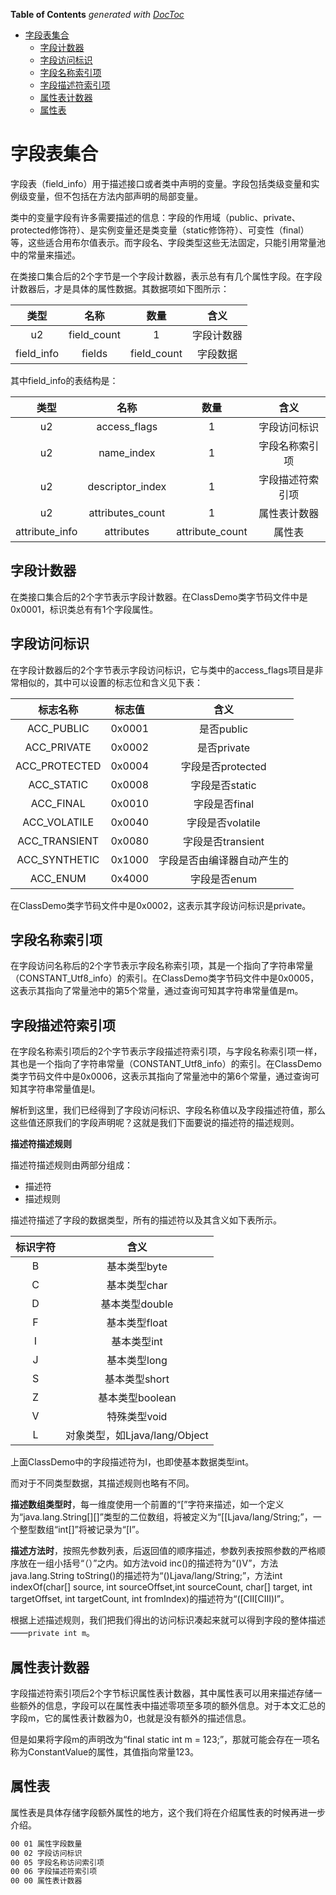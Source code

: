 <!-- START doctoc generated TOC please keep comment here to allow auto update -->
<!-- DON'T EDIT THIS SECTION, INSTEAD RE-RUN doctoc TO UPDATE -->
**Table of Contents**  *generated with [DocToc](https://github.com/thlorenz/doctoc)*

- [字段表集合](#%E5%AD%97%E6%AE%B5%E8%A1%A8%E9%9B%86%E5%90%88)
  - [字段计数器](#%E5%AD%97%E6%AE%B5%E8%AE%A1%E6%95%B0%E5%99%A8)
  - [字段访问标识](#%E5%AD%97%E6%AE%B5%E8%AE%BF%E9%97%AE%E6%A0%87%E8%AF%86)
  - [字段名称索引项](#%E5%AD%97%E6%AE%B5%E5%90%8D%E7%A7%B0%E7%B4%A2%E5%BC%95%E9%A1%B9)
  - [字段描述符索引项](#%E5%AD%97%E6%AE%B5%E6%8F%8F%E8%BF%B0%E7%AC%A6%E7%B4%A2%E5%BC%95%E9%A1%B9)
  - [属性表计数器](#%E5%B1%9E%E6%80%A7%E8%A1%A8%E8%AE%A1%E6%95%B0%E5%99%A8)
  - [属性表](#%E5%B1%9E%E6%80%A7%E8%A1%A8)

<!-- END doctoc generated TOC please keep comment here to allow auto update -->

# 字段表集合

字段表（field_info）用于描述接口或者类中声明的变量。字段包括类级变量和实例级变量，但不包括在方法内部声明的局部变量。

类中的变量字段有许多需要描述的信息：字段的作用域（public、private、protected修饰符）、是实例变量还是类变量（static修饰符）、可变性（final）等，这些适合用布尔值表示。而字段名、字段类型这些无法固定，只能引用常量池中的常量来描述。

在类接口集合后的2个字节是一个字段计数器，表示总有有几个属性字段。在字段计数器后，才是具体的属性数据。其数据项如下图所示：

|类型|名称|数量|含义|
|:---:|:---:|:---:|:---:|
|u2|field_count|1|字段计数器|
|field_info|fields|field_count|字段数据|

其中field_info的表结构是：

|类型|名称|数量|含义|
|:---:|:---:|:---:|:---:|
|u2|access_flags|1|字段访问标识|
|u2|name_index|1|字段名称索引项|
|u2|descriptor_index|1|字段描述符索引项|
|u2|attributes_count|1|属性表计数器|
|attribute_info|attributes|attribute_count|属性表|

## 字段计数器

在类接口集合后的2个字节表示字段计数器。在ClassDemo类字节码文件中是0x0001，标识类总有有1个字段属性。

## 字段访问标识

在字段计数器后的2个字节表示字段访问标识，它与类中的access_flags项目是非常相似的，其中可以设置的标志位和含义见下表：

|标志名称|标志值|含义|
|:---:|:---:|:---:|
|ACC_PUBLIC|0x0001|是否public|
|ACC_PRIVATE|0x0002|是否private|
|ACC_PROTECTED|0x0004|字段是否protected|
|ACC_STATIC|0x0008|字段是否static|
|ACC_FINAL|0x0010|字段是否final|
|ACC_VOLATILE|0x0040|字段是否volatile|
|ACC_TRANSIENT|0x0080|字段是否transient|
|ACC_SYNTHETIC|0x1000|字段是否由编译器自动产生的|
|ACC_ENUM|0x4000|字段是否enum|

在ClassDemo类字节码文件中是0x0002，这表示其字段访问标识是private。

## 字段名称索引项

在字段访问名称后的2个字节表示字段名称索引项，其是一个指向了字符串常量（CONSTANT_Utf8_info）的索引。在ClassDemo类字节码文件中是0x0005，这表示其指向了常量池中的第5个常量，通过查询可知其字符串常量值是m。

## 字段描述符索引项

在字段名称索引项后的2个字节表示字段描述符索引项，与字段名称索引项一样，其也是一个指向了字符串常量（CONSTANT_Utf8_info）的索引。在ClassDemo类字节码文件中是0x0006，这表示其指向了常量池中的第6个常量，通过查询可知其字符串常量值是I。

解析到这里，我们已经得到了字段访问标识、字段名称值以及字段描述符值，那么这些值还原我们的字段声明呢？这就是我们下面要说的描述符的描述规则。

**描述符描述规则**

描述符描述规则由两部分组成：

- 描述符
- 描述规则

描述符描述了字段的数据类型，所有的描述符以及其含义如下表所示。

|标识字符|含义|
|:---:|:---:|
|B|基本类型byte|
|C|基本类型char|
|D|基本类型double|
|F|基本类型float|
|I|基本类型int|
|J|基本类型long|
|S|基本类型short|
|Z|基本类型boolean|
|V|特殊类型void|
|L|对象类型，如Ljava/lang/Object|

上面ClassDemo中的字段描述符为I，也即使基本数据类型int。

而对于不同类型数据，其描述规则也略有不同。

**描述数组类型时**，每一维度使用一个前置的“[”字符来描述，如一个定义为“java.lang.String[][]”类型的二位数组，将被定义为“[[Ljava/lang/String;”，一个整型数组“int[]”将被记录为“[I”。

**描述方法时**，按照先参数列表，后返回值的顺序描述，参数列表按照参数的严格顺序放在一组小括号“（）”之内。如方法void inc()的描述符为“()V”，方法java.lang.String toString()的描述符为“()Ljava/lang/String;”，方法int indexOf(char[] source, int sourceOffset,int sourceCount, char[] target, int targetOffset, int targetCount, int fromIndex)的描述符为“([CII[CIII)I”。

根据上述描述规则，我们把我们得出的访问标识凑起来就可以得到字段的整体描述——`private int m`。

## 属性表计数器

字段描述符索引项后2个字节标识属性表计数器，其中属性表可以用来描述存储一些额外的信息，字段可以在属性表中描述零项至多项的额外信息。对于本文汇总的字段m，它的属性表计数器为0，也就是没有额外的描述信息。

但是如果将字段m的声明改为“final static int m = 123;”，那就可能会存在一项名称为ConstantValue的属性，其值指向常量123。

## 属性表

属性表是具体存储字段额外属性的地方，这个我们将在介绍属性表的时候再进一步介绍。

```bash
00 01 属性字段数量
00 02 字段访问标识
00 05 字段名称访问索引项
00 06 字段描述符索引项
00 00 属性表计数器
```
